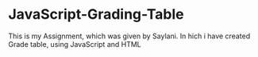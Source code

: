 # JavaScript-Grading-Table
This is my Assignment, which was given by Saylani. In hich i have created Grade table, using JavaScript and HTML
